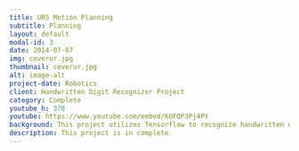 ```yaml
---
title: UR5 Motion Planning
subtitle: Planning
layout: default
modal-id: 3
date: 2014-07-07
img: coverur.jpg
thumbnail: coverur.jpg
alt: image-alt
project-date: Robotics
client: Handwritten Digit Recognizer Project
category: Complete
youtube_h: 378
youtube: https://www.youtube.com/embed/KOFQP3Pj4PY
background: This project utilizes Tensorflow to recognize handwritten digits using convolutional networks, as well as techniques such as learning rate decay and dropout to recognize handwritten digits to accuracy above 99%. This is completed by following a tutorial by Martin Gorner
description: This project is in complete.
---
```

